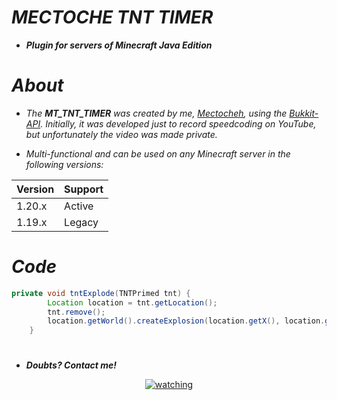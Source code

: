 # _MECTOCHE TNT TIMER_
- ***Plugin for **servers** of Minecraft Java Edition***
# _About_
- _The **MT_TNT_TIMER** was created by me, [Mectocheh](https://github.com/Mectoche), using the [Bukkit-API](https://dev.bukkit.org/). Initially, it was developed just to record speedcoding on YouTube, but unfortunately the video was made private._
  
- _Multi-functional and can be used on any Minecraft server in the following versions:_

  
<div class ="version" align="center">

| Version |    Support    |
|---------| ------------- |
| 1.20.x  |    Active     |
| 1.19.x  |    Legacy     |

</div>

# _Code_
```java
private void tntExplode(TNTPrimed tnt) {
        Location location = tnt.getLocation();
        tnt.remove();
        location.getWorld().createExplosion(location.getX(), location.getY(), location.getZ(), 4f, false, true);
    }
```



#
- _**Doubts? Contact me!**_
<p align="center">
<a href="https://github.com/Mectoche/MT_TNT_TIMER"><img src="https://i.ibb.co/P41ZcjK/tnt-timer-mectoche.png" alt="watching" border="0"></a>
</p>
